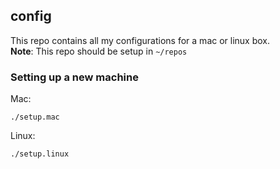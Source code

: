 ## config
This repo contains all my configurations for a mac or linux box.   
**Note**: This repo should be setup in `~/repos`

### Setting up a new machine
Mac:
```
./setup.mac
```
Linux:
```
./setup.linux
```
